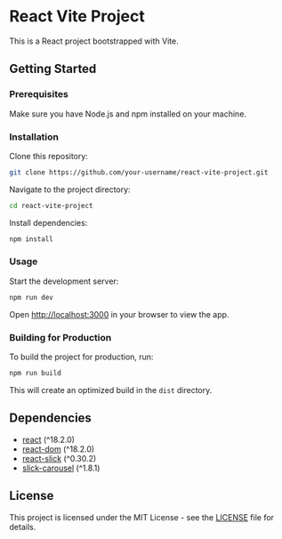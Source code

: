 # React Vite Project

This is a React project bootstrapped with Vite.

## Getting Started

### Prerequisites

Make sure you have Node.js and npm installed on your machine.

### Installation

Clone this repository:

```bash
git clone https://github.com/your-username/react-vite-project.git
```

Navigate to the project directory:

```bash
cd react-vite-project
```

Install dependencies:

```bash
npm install
```

### Usage

Start the development server:

```bash
npm run dev
```

Open [http://localhost:3000](http://localhost:3000) in your browser to view the app.

### Building for Production

To build the project for production, run:

```bash
npm run build
```

This will create an optimized build in the `dist` directory.

## Dependencies

- [react](https://www.npmjs.com/package/react) (^18.2.0)
- [react-dom](https://www.npmjs.com/package/react-dom) (^18.2.0)
- [react-slick](https://www.npmjs.com/package/react-slick) (^0.30.2)
- [slick-carousel](https://www.npmjs.com/package/slick-carousel) (^1.8.1)

## License

This project is licensed under the MIT License - see the [LICENSE](LICENSE) file for details.
